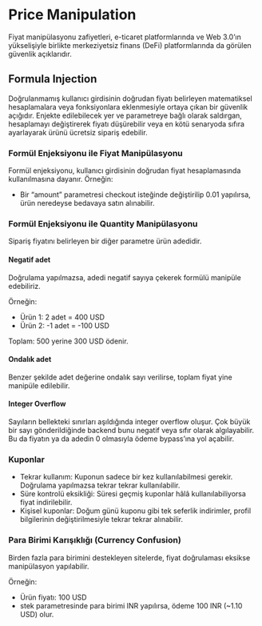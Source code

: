 # Price Manipulation
Fiyat manipülasyonu zafiyetleri, e-ticaret platformlarında ve Web 3.0’ın yükselişiyle birlikte merkeziyetsiz finans (DeFi) platformlarında da görülen güvenlik açıklarıdır.

## Formula Injection
Doğrulanmamış kullanıcı girdisinin doğrudan fiyatı belirleyen matematiksel hesaplamalara veya fonksiyonlara eklenmesiyle ortaya çıkan bir güvenlik açığıdır. Enjekte edilebilecek yer ve parametreye bağlı olarak saldırgan, hesaplamayı değiştirerek fiyatı düşürebilir veya en kötü senaryoda sıfıra ayarlayarak ürünü ücretsiz sipariş edebilir.

### Formül Enjeksiyonu ile Fiyat Manipülasyonu
Formül enjeksiyonu, kullanıcı girdisinin doğrudan fiyat hesaplamasında kullanılmasına dayanır. Örneğin:
- Bir “amount” parametresi checkout isteğinde değiştirilip 0.01 yapılırsa, ürün neredeyse bedavaya satın alınabilir.

### Formül Enjeksiyonu ile Quantity Manipülasyonu
Sipariş fiyatını belirleyen bir diğer parametre ürün adedidir.

#### Negatif adet
Doğrulama yapılmazsa, adedi negatif sayıya çekerek formülü manipüle edebiliriz.

Örneğin:
- Ürün 1: 2 adet = 400 USD
- Ürün 2: -1 adet = -100 USD

Toplam: 500 yerine 300 USD ödenir.

#### Ondalık adet
Benzer şekilde adet değerine ondalık sayı verilirse, toplam fiyat yine manipüle edilebilir.

#### Integer Overflow
Sayıların bellekteki sınırları aşıldığında integer overflow oluşur.
Çok büyük bir sayı gönderildiğinde backend bunu negatif veya sıfır olarak algılayabilir.
Bu da fiyatın ya da adedin 0 olmasıyla ödeme bypass’ına yol açabilir.

### Kuponlar
- Tekrar kullanım: Kuponun sadece bir kez kullanılabilmesi gerekir. Doğrulama yapılmazsa tekrar tekrar kullanılabilir.
- Süre kontrolü eksikliği: Süresi geçmiş kuponlar hâlâ kullanılabiliyorsa fiyat indirilebilir.
- Kişisel kuponlar: Doğum günü kuponu gibi tek seferlik indirimler, profil bilgilerinin değiştirilmesiyle tekrar tekrar alınabilir.

### Para Birimi Karışıklığı (Currency Confusion)
Birden fazla para birimini destekleyen sitelerde, fiyat doğrulaması eksikse manipülasyon yapılabilir.

Örneğin:
- Ürün fiyatı: 100 USD
- stek parametresinde para birimi INR yapılırsa, ödeme 100 INR (~1.10 USD) olur.

